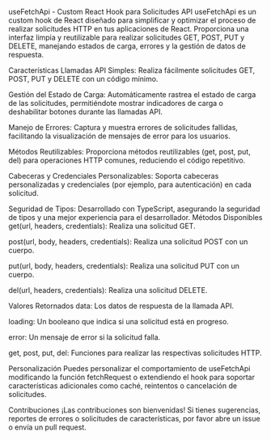 useFetchApi - Custom React Hook para Solicitudes API
useFetchApi es un custom hook de React diseñado para simplificar y optimizar el proceso de realizar solicitudes HTTP en tus aplicaciones de React. Proporciona una interfaz limpia y reutilizable para realizar solicitudes GET, POST, PUT y DELETE, manejando estados de carga, errores y la gestión de datos de respuesta.

Características
Llamadas API Simples: Realiza fácilmente solicitudes GET, POST, PUT y DELETE con un código mínimo.

Gestión del Estado de Carga: Automáticamente rastrea el estado de carga de las solicitudes, permitiéndote mostrar indicadores de carga o deshabilitar botones durante las llamadas API.

Manejo de Errores: Captura y muestra errores de solicitudes fallidas, facilitando la visualización de mensajes de error para los usuarios.

Métodos Reutilizables: Proporciona métodos reutilizables (get, post, put, del) para operaciones HTTP comunes, reduciendo el código repetitivo.

Cabeceras y Credenciales Personalizables: Soporta cabeceras personalizadas y credenciales (por ejemplo, para autenticación) en cada solicitud.

Seguridad de Tipos: Desarrollado con TypeScript, asegurando la seguridad de tipos y una mejor experiencia para el desarrollador.
Métodos Disponibles
get(url, headers, credentials): Realiza una solicitud GET.

post(url, body, headers, credentials): Realiza una solicitud POST con un cuerpo.

put(url, body, headers, credentials): Realiza una solicitud PUT con un cuerpo.

del(url, headers, credentials): Realiza una solicitud DELETE.

Valores Retornados
data: Los datos de respuesta de la llamada API.

loading: Un booleano que indica si una solicitud está en progreso.

error: Un mensaje de error si la solicitud falla.

get, post, put, del: Funciones para realizar las respectivas solicitudes HTTP.

Personalización
Puedes personalizar el comportamiento de useFetchApi modificando la función fetchRequest o extendiendo el hook para soportar características adicionales como caché, reintentos o cancelación de solicitudes.

Contribuciones
¡Las contribuciones son bienvenidas! Si tienes sugerencias, reportes de errores o solicitudes de características, por favor abre un issue o envía un pull request.
